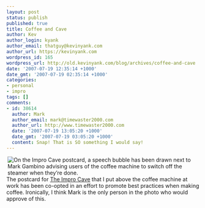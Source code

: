```yaml
---
layout: post
status: publish
published: true
title: Coffee and Cave
author: Kev
author_login: kyank
author_email: thatguy@kevinyank.com
author_url: https://kevinyank.com
wordpress_id: 165
wordpress_url: http://old.kevinyank.com/blog/archives/coffee-and-cave
date: '2007-07-19 12:35:14 +1000'
date_gmt: '2007-07-19 02:35:14 +1000'
categories:
- personal
- impro
tags: []
comments:
- id: 38614
  author: Mark
  author_email: mark@timewaster2000.com
  author_url: http://www.timewaster2000.com
  date: '2007-07-19 13:05:20 +1000'
  date_gmt: '2007-07-19 03:05:20 +1000'
  content: Snap! That is SO something I would say!
---
```

<p><a href="http://flickr.com/photos/sentience/847687217/"><img align="right" alt="On the Impro Cave postcard, a speech bubble has been drawn next to Mark Gambino advising users of the coffee machine to switch off the steamer when they’re done." title="On the Impro Cave postcard, a speech bubble has been drawn next to Mark Gambino advising users of the coffee machine to switch off the steamer when they’re done." src="http://farm2.static.flickr.com/1404/847687217_6e6c0f9a8d_m.jpg" /></a>The postcard for <a href="http://www.impromelbourne.com.au/shows/cave2007">The Impro Cave</a> that I put above the coffee machine at work has been co-opted in an effort to promote best practices when making coffee. Ironically, I think Mark is the only person in the photo who would approve of this.</p>
